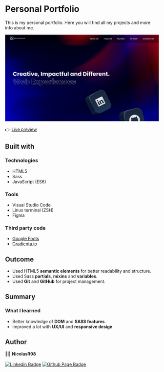 # Personal Portfolio

This is my personal portfolio. Here you will find all my projects and more info about me.

<img src="./public/images/portfolio.png" alt="portfolio project image"/>

👉 [Live preview](https://nicolasr98.github.io/portfolio/)

## Built with

### Technologies

- HTML5
- Sass
- JavaScript (ES6)

### Tools

- Visual Studio Code
- Linux terminal (ZSH)
- Figma

### Third party code

- [Google Fonts](https://fonts.google.com/)
- [Gradienta.io](https://gradienta.io/)

## Outcome

- Used HTML5 **semantic elements** for better readability and structure.
- Used Sass **partials**, **mixins** and **variables**.
- Used **Git** and **GitHub** for project management.

## Summary

### What I learned

- Better knowledge of **DOM** and **SASS features**.
- Improved a lot with **UX/UI** and **responsive design**.

## Author

👨‍💻 **NicolasR98**
<br/>
<br/>
[![Linkedin Badge](https://img.shields.io/badge/-LinkedIn-blue?style=flat-square&logo=Linkedin&logoColor=white&link=)](https://www.linkedin.com/in/diegonicolasrios/)
[![Github Page Badge](https://img.shields.io/badge/-Github_Page-000?style=flat-square&logo=Github&logoColor=white&link=https://anathayna.github.io)](https://nicolasr98.github.io/portfolio/)
